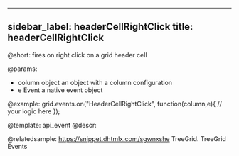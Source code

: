 
---
sidebar_label: headerCellRightClick
title: headerCellRightClick
---          

@short:
fires on right click on a grid header cell

@params:
- column		object		an object with a column configuration
- e				Event		a native event object


@example:
grid.events.on("HeaderCellRightClick", function(column,e){
    // your logic here
});


@template: api_event
@descr:


@relatedsample: https://snippet.dhtmlx.com/sgwnxshe	TreeGrid. TreeGrid Events
